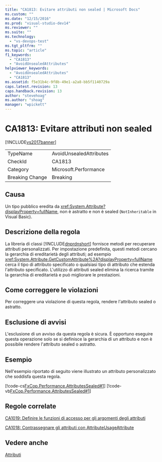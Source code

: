 ```yaml
---
title: "CA1813: Evitare attributi non sealed | Microsoft Docs"
ms.custom: ""
ms.date: "12/15/2016"
ms.prod: "visual-studio-dev14"
ms.reviewer: ""
ms.suite: ""
ms.technology: 
  - "vs-devops-test"
ms.tgt_pltfrm: ""
ms.topic: "article"
f1_keywords: 
  - "CA1813"
  - "AvoidUnsealedAttributes"
helpviewer_keywords: 
  - "AvoidUnsealedAttributes"
  - "CA1813"
ms.assetid: f5e31b4c-9f8b-49e1-a2a8-bb5f1140729a
caps.latest.revision: 13
caps.handback.revision: 13
author: "stevehoag"
ms.author: "shoag"
manager: "wpickett"
---
```

# CA1813: Evitare attributi non sealed
[!INCLUDE[vs2017banner](../code-quality/includes/vs2017banner.md)]

|||  
|-|-|  
|TypeName|AvoidUnsealedAttributes|  
|CheckId|CA1813|  
|Category|Microsoft.Performance|  
|Breaking Change|Breaking|  
  
## Causa  
 Un tipo pubblico eredita da <xref:System.Attribute?displayProperty=fullName>, non è astratto e non è sealed \(`NotInheritable` in Visual Basic\).  
  
## Descrizione della regola  
 La libreria di classi [!INCLUDE[dnprdnshort](../code-quality/includes/dnprdnshort_md.md)] fornisce metodi per recuperare attributi personalizzati.  Per impostazione predefinita, questi metodi cercano la gerarchia di ereditarietà degli attributi; ad esempio <xref:System.Attribute.GetCustomAttribute%2A?displayProperty=fullName> cerca il tipo di attributo specificato o qualsiasi tipo di attributo che estenda l'attributo specificato.  L'utilizzo di attributi sealed elimina la ricerca tramite la gerarchia di ereditarietà e può migliorare le prestazioni.  
  
## Come correggere le violazioni  
 Per correggere una violazione di questa regola, rendere l'attributo sealed o astratto.  
  
## Esclusione di avvisi  
 L'esclusione di un avviso da questa regola è sicura.  È opportuno eseguire questa operazione solo se si definisce la gerarchia di un attributo e non è possibile rendere l'attributo sealed o astratto.  
  
## Esempio  
 Nell'esempio riportato di seguito viene illustrato un attributo personalizzato che soddisfa questa regola.  
  
 [!code-cs[FxCop.Performance.AttributesSealed#1](../code-quality/codesnippet/CSharp/ca1813-avoid-unsealed-attributes_1.cs)]
 [!code-vb[FxCop.Performance.AttributesSealed#1](../code-quality/codesnippet/VisualBasic/ca1813-avoid-unsealed-attributes_1.vb)]  
  
## Regole correlate  
 [CA1019: Definire le funzioni di accesso per gli argomenti degli attributi](../code-quality/ca1019-define-accessors-for-attribute-arguments.md)  
  
 [CA1018: Contrassegnare gli attributi con AttributeUsageAttribute](../code-quality/ca1018-mark-attributes-with-attributeusageattribute.md)  
  
## Vedere anche  
 [Attributi](../Topic/Attributes1.md)